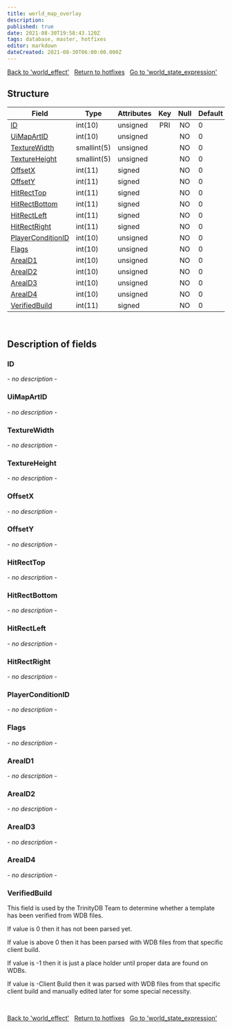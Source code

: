 ```yaml
---
title: world_map_overlay
description: 
published: true
date: 2021-08-30T19:58:43.120Z
tags: database, master, hotfixes
editor: markdown
dateCreated: 2021-08-30T06:00:00.000Z
---
```


<a href="https://dev.trinitycore.info/en/database/master/hotfixes/world_effect" class="mt-5 v-btn v-btn--depressed v-btn--flat v-btn--outlined theme--light v-size--default darkblue--text text--lighten-3"><span class="v-btn__content"><i aria-hidden="true" class="v-icon notranslate v-icon--left mdi mdi-arrow-left theme--light"></i><span>Back to 'world_effect'</span></span></a>&nbsp;&nbsp;&nbsp;<a href="https://dev.trinitycore.info/en/database/master/hotfixes/home" class="mt-5 v-btn v-btn--depressed v-btn--flat v-btn--outlined theme--light v-size--default darkblue--text text--lighten-3"><span class="v-btn__content"><i aria-hidden="true" class="v-icon notranslate v-icon--left mdi mdi-home-outline theme--light"></i><span>Return to hotfixes</span></span></a>&nbsp;&nbsp;&nbsp;<a href="https://dev.trinitycore.info/en/database/master/hotfixes/world_state_expression" class="mt-5 v-btn v-btn--depressed v-btn--flat v-btn--outlined theme--light v-size--default darkblue--text text--lighten-3"><span class="v-btn__content"><span>Go to 'world_state_expression'</span><i aria-hidden="true" class="v-icon notranslate v-icon--right mdi mdi-arrow-right theme--light"></i></span></a>

## Structure

| Field | Type | Attributes | Key | Null | Default | Extra | Comment |
| --- | --- | --- | :---: | :---: | --- | --- | --- |
| [ID](#id) | int(10) | unsigned | PRI | NO | 0 |  |  |
| [UiMapArtID](#uimapartid) | int(10) | unsigned |  | NO | 0 |  |  |
| [TextureWidth](#texturewidth) | smallint(5) | unsigned |  | NO | 0 |  |  |
| [TextureHeight](#textureheight) | smallint(5) | unsigned |  | NO | 0 |  |  |
| [OffsetX](#offsetx) | int(11) | signed |  | NO | 0 |  |  |
| [OffsetY](#offsety) | int(11) | signed |  | NO | 0 |  |  |
| [HitRectTop](#hitrecttop) | int(11) | signed |  | NO | 0 |  |  |
| [HitRectBottom](#hitrectbottom) | int(11) | signed |  | NO | 0 |  |  |
| [HitRectLeft](#hitrectleft) | int(11) | signed |  | NO | 0 |  |  |
| [HitRectRight](#hitrectright) | int(11) | signed |  | NO | 0 |  |  |
| [PlayerConditionID](#playerconditionid) | int(10) | unsigned |  | NO | 0 |  |  |
| [Flags](#flags) | int(10) | unsigned |  | NO | 0 |  |  |
| [AreaID1](#areaid1) | int(10) | unsigned |  | NO | 0 |  |  |
| [AreaID2](#areaid2) | int(10) | unsigned |  | NO | 0 |  |  |
| [AreaID3](#areaid3) | int(10) | unsigned |  | NO | 0 |  |  |
| [AreaID4](#areaid4) | int(10) | unsigned |  | NO | 0 |  |  |
| [VerifiedBuild](#verifiedbuild) | int(11) | signed |  | NO | 0 |  |  |
&nbsp;
## Description of fields

### ID
*- no description -*
&nbsp;

### UiMapArtID
*- no description -*
&nbsp;

### TextureWidth
*- no description -*
&nbsp;

### TextureHeight
*- no description -*
&nbsp;

### OffsetX
*- no description -*
&nbsp;

### OffsetY
*- no description -*
&nbsp;

### HitRectTop
*- no description -*
&nbsp;

### HitRectBottom
*- no description -*
&nbsp;

### HitRectLeft
*- no description -*
&nbsp;

### HitRectRight
*- no description -*
&nbsp;

### PlayerConditionID
*- no description -*
&nbsp;

### Flags
*- no description -*
&nbsp;

### AreaID1
*- no description -*
&nbsp;

### AreaID2
*- no description -*
&nbsp;

### AreaID3
*- no description -*
&nbsp;

### AreaID4
*- no description -*
&nbsp;

### VerifiedBuild
This field is used by the TrinityDB Team to determine whether a template has been verified from WDB files.

If value is 0 then it has not been parsed yet.

If value is above 0 then it has been parsed with WDB files from that specific client build.

If value is -1 then it is just a place holder until proper data are found on WDBs.

If value is -Client Build then it was parsed with WDB files from that specific client build and manually edited later for some special necessity.

&nbsp;

<a href="https://dev.trinitycore.info/en/database/master/hotfixes/world_effect" class="mt-5 v-btn v-btn--depressed v-btn--flat v-btn--outlined theme--light v-size--default darkblue--text text--lighten-3"><span class="v-btn__content"><i aria-hidden="true" class="v-icon notranslate v-icon--left mdi mdi-arrow-left theme--light"></i><span>Back to 'world_effect'</span></span></a>&nbsp;&nbsp;&nbsp;<a href="https://dev.trinitycore.info/en/database/master/hotfixes/home" class="mt-5 v-btn v-btn--depressed v-btn--flat v-btn--outlined theme--light v-size--default darkblue--text text--lighten-3"><span class="v-btn__content"><i aria-hidden="true" class="v-icon notranslate v-icon--left mdi mdi-home-outline theme--light"></i><span>Return to hotfixes</span></span></a>&nbsp;&nbsp;&nbsp;<a href="https://dev.trinitycore.info/en/database/master/hotfixes/world_state_expression" class="mt-5 v-btn v-btn--depressed v-btn--flat v-btn--outlined theme--light v-size--default darkblue--text text--lighten-3"><span class="v-btn__content"><span>Go to 'world_state_expression'</span><i aria-hidden="true" class="v-icon notranslate v-icon--right mdi mdi-arrow-right theme--light"></i></span></a>

